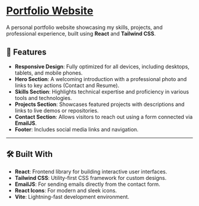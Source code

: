 # [Portfolio Website]([https://your-portfolio-link.com](https://personalwebsite-abdullahkhansuri.vercel.app/))

A personal portfolio website showcasing my skills, projects, and professional experience, built using **React** and **Tailwind CSS**.

## 🚀 Features

- **Responsive Design**: Fully optimized for all devices, including desktops, tablets, and mobile phones.
- **Hero Section**: A welcoming introduction with a professional photo and links to key actions (Contact and Resume).
- **Skills Section**: Highlights technical expertise and proficiency in various tools and technologies.
- **Projects Section**: Showcases featured projects with descriptions and links to live demos or repositories.
- **Contact Section**: Allows visitors to reach out using a form connected via **EmailJS**.
- **Footer**: Includes social media links and navigation.

---

## 🛠️ Built With

- **React**: Frontend library for building interactive user interfaces.
- **Tailwind CSS**: Utility-first CSS framework for custom designs.
- **EmailJS**: For sending emails directly from the contact form.
- **React Icons**: For modern and sleek icons.
- **Vite**: Lightning-fast development environment.

